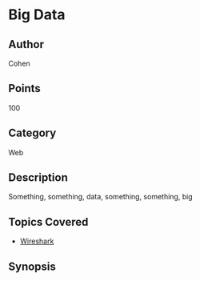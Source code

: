 # Big Data
## Author
Cohen
## Points
100
## Category
Web
## Description
Something, something, data, something, something, big
## Topics Covered

- [Wireshark](/forensics/what-is-wireshark/)

## Synopsis

